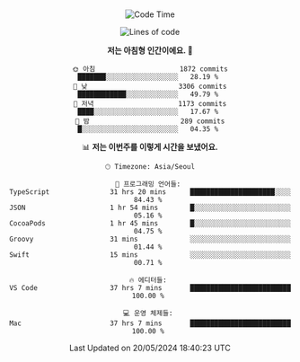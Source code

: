 <div align="center">

<br />

 <!--START_SECTION:waka-->
![Code Time](http://img.shields.io/badge/Code%20Time-2%2C499%20hrs-blue)

![Lines of code](https://img.shields.io/badge/%EC%A0%80%EB%8A%94%20%EC%97%AC%ED%83%9C%EA%B9%8C%EC%A7%80%20-3.8%20million%20%EC%A4%84%EC%9D%98%20%EC%BD%94%EB%93%9C%EB%A5%BC%20%EC%9E%91%EC%84%B1%ED%96%88%EC%96%B4%EC%9A%94.-blue)

**저는 아침형 인간이에요. 🐤** 

```text
🌞 아침                     1872 commits        ███████░░░░░░░░░░░░░░░░░░   28.19 % 
🌆 낮　                     3306 commits        ████████████░░░░░░░░░░░░░   49.79 % 
🌃 저녁                     1173 commits        ████░░░░░░░░░░░░░░░░░░░░░   17.67 % 
🌙 밤　                     289 commits         █░░░░░░░░░░░░░░░░░░░░░░░░   04.35 % 
```


📊 **저는 이번주를 이렇게 시간을 보냈어요.** 

```text
🕑︎ Timezone: Asia/Seoul

💬 프로그래밍 언어들: 
TypeScript               31 hrs 20 mins      █████████████████████░░░░   84.43 % 
JSON                     1 hr 54 mins        █░░░░░░░░░░░░░░░░░░░░░░░░   05.16 % 
CocoaPods                1 hr 45 mins        █░░░░░░░░░░░░░░░░░░░░░░░░   04.75 % 
Groovy                   31 mins             ░░░░░░░░░░░░░░░░░░░░░░░░░   01.44 % 
Swift                    15 mins             ░░░░░░░░░░░░░░░░░░░░░░░░░   00.71 % 

🔥 에디터들: 
VS Code                  37 hrs 7 mins       █████████████████████████   100.00 % 

💻 운영 체제들: 
Mac                      37 hrs 7 mins       █████████████████████████   100.00 % 
```


 Last Updated on 20/05/2024 18:40:23 UTC
<!--END_SECTION:waka-->

</div>
